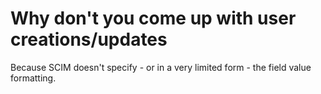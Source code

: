 
# Why don't you come up with user creations/updates

Because SCIM doesn't specify - or in a very limited form - the field value formatting.